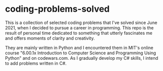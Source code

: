 # coding-problems-solved
This is a collection of selected coding problems that I've solved since June 2021, when I decided to pursue a career in programming. This repo is the result of personal time dedicated to something that utterly fascinates me and offers moments of clarity and creativity.

They are mainly written in Python and I encountered them in MIT's online course "6.00.1x Introduction to Computer Science and Programming Using Python" and on codewars.com. As I gradually develop my C# skills, I intend to add problems written in C#. 
